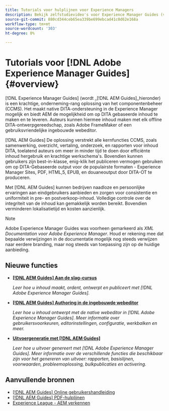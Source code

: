 ```yaml
---
title: Tutorials voor hulplijnen voor Experience Managers
description: Bekijk zelfstudievideo's voor Experience Manager Guides (voorheen XML Documentation voor Adobe Experience Manager). Leer over inheemse steun DITA en gestructureerd creatie in Experience Manager.
source-git-commit: 880cd344ceb65ea339be699ebcad41c0d62e168a
workflow-type: tm+mt
source-wordcount: '303'
ht-degree: 0%

---
```


# Tutorials voor [!DNL Adobe Experience Manager Guides] {#overview}

[!DNL Experience Manager Guides] (wordt _[!DNL AEM Guides]_hieronder) is een krachtige, onderneming-rang oplossing van het componentenbeheer (CCMS). Het maakt native DITA-ondersteuning in de Experience Manager mogelijk en biedt AEM de mogelijkheid om op DITA gebaseerde inhoud te maken en te leveren. Auteurs kunnen hiermee inhoud maken met elk offline DITA-ontwerpgereedschap, zoals Adobe FrameMaker of een gebruiksvriendelijke ingebouwde webeditor.

[!DNL AEM Guides] De oplossing verstrekt alle kernfuncties CCMS, zoals samenwerking, overzicht, vertaling, onderzoek, en rapporten voor inhoud DITA, toelatend auteurs om meer in minder tijd te doen door efficiënte inhoud hergebruik en krachtige werkschema&#39;s. Bovendien kunnen gebruikers zijn best-in-klasse, enig-klik het publiceren vermogen gebruiken om op DITA-Gebaseerde output voor de populairste formaten - Experience Manager Sites, PDF, HTML,5, EPUB, en douaneoutput door DITA-OT te produceren.

Met [!DNL AEM Guides] kunnen bedrijven naadloze en persoonlijke ervaringen aan eindgebruikers aanbieden en zorgen voor consistentie en uniformiteit in pre- en postverkoop-inhoud. Volledige controle over de integriteit van de inhoud kan gemakkelijk worden bereikt. Bovendien verminderen lokalisatietijd en kosten aanzienlijk.

>[!NOTE]
> 
> Adobe Experience Manager Guides was voorheen gemarkeerd als _XML Documentation voor Adobe Experience Manager_. Houd er rekening mee dat bepaalde verwijzingen in de documentatie mogelijk nog steeds verwijzen naar eerdere branding, maar nog steeds van toepassing zijn op de huidige aanbieding.

## Nieuwe functies

* **[[!DNL AEM Guides] Aan de slag-cursus](../courses/course-1/overview.md)**

  _Leer hoe u inhoud maakt, ordent, ontwerpt en publiceert met [!DNL Adobe Experience Manager Guides]._


* **[[!DNL AEM Guides] Authoring in de ingebouwde webeditor](../courses/course-3/overview.md)**

  _Leer hoe u inhoud ontwerpt met de native webeditor in  [!DNL Adobe Experience Manager Guides]. Meer informatie over gebruikersvoorkeuren, editorinstellingen, configuratie, werkbalken en meer._

* **[Uitvoergeneratie met [!DNL AEM Guides]](../courses/course-2/overview.md)**

  _Leer hoe u uitvoer genereert met [!DNL Adobe Experience Manager Guides]. Meer informatie over de verschillende functies die beschikbaar zijn voor het genereren van uitvoer: rapporten, basislijnen, voorwaarden, probleemoplossing, bulkpublicaties en activering._


<!--

Dummy links cause validation to fail

## Staff Picks

<table>
<tr>
  <td>
    <a href="#">
      <img alt="400 x 225px" src="myimage.png" />
    </a>
    <div>
      <a href="#">
    <strong>Enablement Content 1</strong>
    </a>
    </div>
    <p>
    <em>A brief description of enablement content.</em>
    <p>
  </td>
   <td>
    <a href="#">
      <img alt="400 x 225px" src="myimage.png" />
    </a>
    <div>
      <a href="#">
    <strong>Enablement Content 1</strong>
    </a>
    </div>
    <p>
    <em>A brief description of enablement content.</em>
    <p>
  </td>
  <td>
    <a href="#">
      <img alt="400 x 225px" src="myimage.png" />
    </a>
    <div>
      <a href="#">
    <strong>Enablement Content 1</strong>
    </a>
    </div>
    <p>
    <em>A brief description of enablement content.</em>
    <p>
  </td>
</tr>
</table>

-->


## Aanvullende bronnen

* [[!DNL AEM Guides] Online gebruikershandleiding](https://help.adobe.com/en_US/xml-documentation-for-adobe-experience-manager/index.html)
* [[!DNL AEM Guides] PDF-hulplijnen](https://helpx.adobe.com/support/xml-documentation-for-experience-manager.html)
* [Experience League - AEM verkennen](https://experienceleague.adobe.com/#recommended/solutions/experience-manager)
